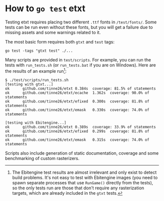 # How to `go test` etxt

Testing etxt requires placing two different `.ttf` fonts in `/test/fonts/`. Some tests can be run even without these fonts, but you will get a failure due to missing assets and some warnings related to it.

The most basic form requires both `gtxt` and `test` tags:
```
go test -tags "gtxt test" ./...
```

Many scripts are provided in `test/scripts`. For example, you can run the tests with `run_tests.sh` (or `run_tests.bat` if you are on Windows). Here are the results of an example run[^1]:
```
$ ./test/scripts/run_tests.sh
[testing with gtxt...]
ok      github.com/tinne26/etxt 0.384s  coverage: 81.5% of statements
ok      github.com/tinne26/etxt/ecache  1.362s  coverage: 90.0% of statements
ok      github.com/tinne26/etxt/efixed  0.300s  coverage: 81.8% of statements
ok      github.com/tinne26/etxt/emask   0.330s  coverage: 74.0% of statements

[testing with Ebitengine...]
ok      github.com/tinne26/etxt 0.389s  coverage: 33.9% of statements
ok      github.com/tinne26/etxt/efixed  0.299s  coverage: 81.8% of statements
ok      github.com/tinne26/etxt/emask   0.315s  coverage: 74.0% of statements
```

Scripts also include generation of static documentation, coverage and some benchmarking of custom rasterizers.

[^1]: The Ebitengine test results are almost irrelevant and only exist to detect build problems. It's not easy to test with Ebitengine images (you need to spawn separate processes that use `RunGame()` directly from the tests), so the only tests run are those that don't require any rasterization targets, which are already included in the `gtxt` tests.
